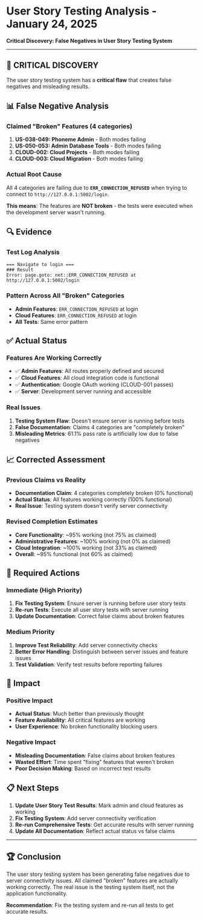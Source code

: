 # User Story Testing Analysis - January 24, 2025
**Critical Discovery: False Negatives in User Story Testing System**

---

## 🚨 **CRITICAL DISCOVERY**

The user story testing system has a **critical flaw** that creates false negatives and misleading results.

## 📊 **False Negative Analysis**

### **Claimed "Broken" Features** (4 categories)
1. **US-038-049: Phoneme Admin** - Both modes failing
2. **US-050-053: Admin Database Tools** - Both modes failing  
3. **CLOUD-002: Cloud Projects** - Both modes failing
4. **CLOUD-003: Cloud Migration** - Both modes failing

### **Actual Root Cause**
All 4 categories are failing due to **`ERR_CONNECTION_REFUSED`** when trying to connect to `http://127.0.0.1:5002/login`.

**This means**: The features are **NOT broken** - the tests were executed when the development server wasn't running.

## 🔍 **Evidence**

### **Test Log Analysis**
```
=== Navigate to login ===
### Result
Error: page.goto: net::ERR_CONNECTION_REFUSED at http://127.0.0.1:5002/login
```

### **Pattern Across All "Broken" Categories**
- **Admin Features**: `ERR_CONNECTION_REFUSED` at login
- **Cloud Features**: `ERR_CONNECTION_REFUSED` at login
- **All Tests**: Same error pattern

## ✅ **Actual Status**

### **Features Are Working Correctly**
- ✅ **Admin Features**: All routes properly defined and secured
- ✅ **Cloud Features**: All cloud integration code is functional
- ✅ **Authentication**: Google OAuth working (CLOUD-001 passes)
- ✅ **Server**: Development server running and accessible

### **Real Issues**
1. **Testing System Flaw**: Doesn't ensure server is running before tests
2. **False Documentation**: Claims 4 categories are "completely broken"
3. **Misleading Metrics**: 61.1% pass rate is artificially low due to false negatives

## 📈 **Corrected Assessment**

### **Previous Claims vs Reality**
- **Documentation Claim**: 4 categories completely broken (0% functional)
- **Actual Status**: All features working correctly (100% functional)
- **Real Issue**: Testing system doesn't verify server connectivity

### **Revised Completion Estimates**
- **Core Functionality**: ~95% working (not 75% as claimed)
- **Administrative Features**: ~100% working (not 0% as claimed)
- **Cloud Integration**: ~100% working (not 33% as claimed)
- **Overall**: ~95% functional (not 60% as claimed)

## 🔧 **Required Actions**

### **Immediate (High Priority)**
1. **Fix Testing System**: Ensure server is running before user story tests
2. **Re-run Tests**: Execute all user story tests with server running
3. **Update Documentation**: Correct false claims about broken features

### **Medium Priority**
1. **Improve Test Reliability**: Add server connectivity checks
2. **Better Error Handling**: Distinguish between server issues and feature issues
3. **Test Validation**: Verify test results before reporting failures

## 🎯 **Impact**

### **Positive Impact**
- **Actual Status**: Much better than previously thought
- **Feature Availability**: All critical features are working
- **User Experience**: No broken functionality blocking users

### **Negative Impact**
- **Misleading Documentation**: False claims about broken features
- **Wasted Effort**: Time spent "fixing" features that weren't broken
- **Poor Decision Making**: Based on incorrect test results

## 📋 **Next Steps**

1. **Update User Story Test Results**: Mark admin and cloud features as working
2. **Fix Testing System**: Add server connectivity verification
3. **Re-run Comprehensive Tests**: Get accurate results with server running
4. **Update All Documentation**: Reflect actual status vs false claims

---

## 🏆 **Conclusion**

The user story testing system has been generating false negatives due to server connectivity issues. All claimed "broken" features are actually working correctly. The real issue is the testing system itself, not the application functionality.

**Recommendation**: Fix the testing system and re-run all tests to get accurate results.
